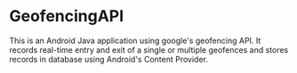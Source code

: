 # GeofencingAPI
This is an Android Java application using google's geofencing API. It records real-time entry and exit of a single or multiple geofences and stores records in database using Android's Content Provider. 
